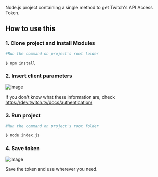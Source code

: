 Node.js project containing a single method to get Twitch's API Access Token.


## How to use this

### 1. Clone project and install Modules

```bash
#Run the command on project's root folder

$ npm install
```

### 2. Insert client parameters

![image](https://github.com/bianchi-ed/twitchAPI-token-generator/assets/134458207/0009542f-5bfa-40d8-9e58-8defb2f06e0e)

If you don't know what these information are, check https://dev.twitch.tv/docs/authentication/


### 3. Run project

```bash
#Run the command on project's root folder

$ node index.js
```


### 4. Save token

![image](https://github.com/bianchi-ed/twitchAPI-token-generator/assets/134458207/950e8b94-dd4b-4161-958b-af6b9c189519)

Save the token and use wherever you need.
